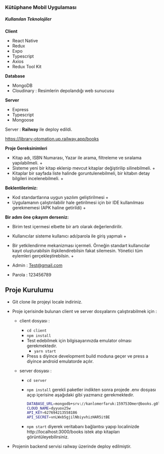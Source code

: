 ### Kütüphane Mobil Uygulaması
##### Kullanılan Teknolojiler 

**Client**
* React Native 
* Redux 
* Expo 
* Typescript 
* Axios
* Redux Tool Kit

**Database**
* MongoDB 
* Cloudinary : Resimlerin depolandığı web sunucusu 

**Server**
* Express 
* Typescript
* Mongoose

Server : **Railway** ile deploy edildi. 

https://library-otomation.up.railway.app/books

**Proje Gereksinimleri**
* Kitap adı, ISBN Numarası, Yazar ile arama, filtreleme ve sıralama yapılabilmeli. +
* Sisteme yeni bir kitap eklenip mevcut kitaplar değiştirilip silinebilmeli. + 
* Kitaplar bir sayfada liste halinde goruntulenebilmeli, bir kitabın
detay bilgileri incelenebilmeli. + 

**Beklentilerimiz:**
* Kod standartlarına uygun yazılım geliştirilmesi + 
* Uygulamanın çalıştırılabilir hale getirilmesi için bir IDE
kullanılması gerekmemesi (APK haline getirildi) +

**Bir adım öne çıkayım derseniz:**
* Birim test içermesi elbette bir artı olarak değerlendirilir. 
* Kullanıcılar sisteme kullanıcı adı/parola ile giriş yapmalı +
* Bir yetkilendirme mekanizması içermeli. Örneğin standart kullanıcılar
kayıt oluşturabilsin ilişkilendirebilsin fakat silemesin. Yönetici tüm
eylemleri gerçekleştirebilsin. +

* Admin : Test@gmail.com
* Parola : 123456789

## Proje Kurulumu 

* Git clone ile projeyi locale indiriniz.
*  Proje içerisinde bulunan client ve server dosyalarını çalıştırabilmek için :
   * client dosyası : 
      * `cd client` 
      * `npm install` 
      * Test edebilmek için bilgisayarınızda emulator olması gerekmektedir. 
         * `yarn start` 
      * Press s diyince development build moduna geçer ve press a diyince android emulatorde açılır.
        
   * server dosyası : 
       * `cd server` 
       * `npm install` gerekli paketler indikten sonra projede .env dosyası açıp içerisine aşağıdaki gibi
         yazmanız gerekmektedir.
          
          ```sh
          DATABASE_URL=mongodb+srv://kanlomerfaruk:159753Omer@books.g0lgcx0.mongodb.net/?retryWrites=true&w=majority
          CLOUD_NAME=dyyuox25w
          API_KEY=627694213558186
          API_SECRET=vnLWxb5gjilNbiyvhizHAR5itBE
          ```  

      * `npm start` diyerek veritabanı bağlantısı yapıp localinizde 
http://localhost:3000/books istek atıp kitapları görüntüleyebilirsiniz. 

  * Projenin backend servisi railway üzerinde deploy edilmiştir.
